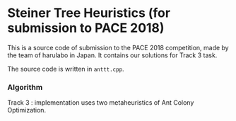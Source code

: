 # Steiner Tree Heuristics (for submission to PACE 2018) 

This is a source code of submission to the PACE 2018 competition, made by the team of harulabo in Japan. It contains our solutions for Track 3 task.

The source code is written in `anttt.cpp`.

### Algorithm 
Track 3 : implementation uses two metaheuristics of Ant Colony Optimization. 

